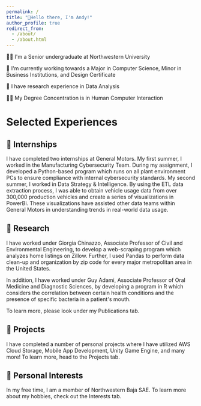 ```yaml
---
permalink: /
title: "👋Hello there, I'm Andy!"
author_profile: true
redirect_from: 
  - /about/
  - /about.html
---
```

🧑‍🎓 I'm a Senior undergraduate at Northwestern University

📖 I'm currently working towards a Major in Computer Science, Minor in Business Institutions, and Design Certificate

🔬 I have research experience in Data Analysis

🧑‍💻 My Degree Concentration is in Human Computer Interaction


# Selected Experiences
## 🏢 Internships
I have completed two internships at General Motors. My first summer, I worked in the Manufacturing Cybersecurity Team. During my assignment, I developed a Python-based program which runs on all plant environment PCs to ensure compliance with internal cybersecurity standards. My second summer, I worked in Data Strategy & Intelligence. By using the ETL data extraction process, I was able to obtain vehicle usage data from over 300,000 production vehicles and create a series of visualizations in PowerBi. These visualizations have assisted other data teams within General Motors in understanding trends in real-world data usage.  

## 🔬 Research
I have worked under Giorgia Chinazzo, Associate Professor of Civil and Environmental Engineering, to develop a web-scraping program which analyzes home listings on Zillow. Further, I used Pandas to perform data clean-up and organization by zip code for every major metropolitan area in the United States. 

In addition, I have worked under Guy Adami, Associate Professor of Oral Medicine and Diagnostic Sciences, by developing a program in R which considers the correlation between certain health conditions and the presence of specific bacteria in a patient's mouth. 

To learn more, please look under my Publications tab. 

## 🏫 Projects
I have completed a number of personal projects where I have utilized AWS Cloud Storage, Mobile App Development, Unity Game Engine, and many more! To learn more, head to the Projects tab. 

## 🛝 Personal Interests
In my free time, I am a member of Northwestern Baja SAE. To learn more about my hobbies, check out the Interests tab. 